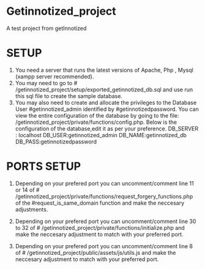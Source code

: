 # Getinnotized_project
A test project from getInnotized



# SETUP
 1. You need a server that runs the latest versions of Apache, Php , Mysql (xampp server recommended).
 2. You may need to go to # /getinnotized_project/setup/exported_getinnotized_db.sql and use run this sql file to create the sample database.
 3. You may also need to create and allocate the privileges to the Database User #getinnotized_admin identified by #getinnotizedpassword.
    You can view the entire configuration of the database by going to the file: /getinnotized_project/private/functions/config.php.
    Below is the configuration of the database,edit it as per your preference.
     DB_SERVER : localhost
     DB_USER:getinnotized_admin
     DB_NAME:getinnotized_db
     DB_PASS:getinnotizedpassword
     
 
 # PORTS SETUP
 1. Depending on your prefered port you can uncomment/comment line 11 or 14 of # /getinnotized_project/private/functions/request_forgery_functions.php of the #request_is_same_domain function
    and make the neccesary adjustments.
 
 2.  Depending on your prefered port you can uncomment/comment line 30 to 32 of # /getinnotized_project/private/functions/initialize.php and make the neccesary adjustment to match with your preferred port.

 3. Depending on your prefered port you can uncomment/comment line 8 of # /getinnotized_project/public/assets/js/utils.js and make the neccesary adjustment to match with your preferred port.
 
   
   
  
